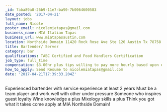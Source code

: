 ```yaml
---
_id: 7aba89a0-26b9-11e7-ba90-7b0064600583
date_posted: '2017-04-21'
layout: jobs
full_name: Nicole
poster_email: nicolemiatapas@gmail.com
business_name: MIA Italian Tapas
business_url: www.miatapasaustin.com
location: Northside Domain 11420 Rock Rose Ave Ste 120 Austin Tx 78758
title: Bartender/ Server
category: bar
qualifications: TABC Certified and Food Handlers Certification
job_type: full_time
compensation: $3.00hr plus tips willing to pay more hourly based upon experiance
how_to_apply: Send Resume to nicolemiatapas@gmail.com
date: '2017-04-21T17:39:33.204Z'
---
```

Experienced bartender with service experience at least 2 years 
Must be a team player and work well with other under pressure
Someone who inspires guest loyalty
Wine knowledge a plus
Mixology skills a plus 
Think you got what it takes come apply at MIA Northside Domain!

